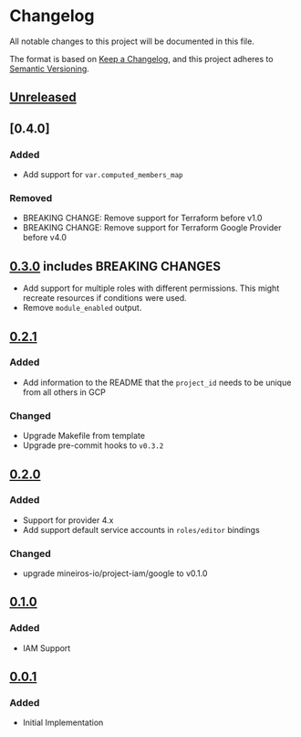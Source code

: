# Changelog

All notable changes to this project will be documented in this file.

The format is based on [Keep a Changelog](https://keepachangelog.com/en/1.0.0/),
and this project adheres to [Semantic Versioning](https://semver.org/spec/v2.0.0.html).

## [Unreleased]

## [0.4.0]

### Added

 - Add support for `var.computed_members_map`

### Removed

 - BREAKING CHANGE: Remove support for Terraform before v1.0
 - BREAKING CHANGE: Remove support for Terraform Google Provider before v4.0

## [0.3.0] includes BREAKING CHANGES

- Add support for multiple roles with different permissions.
  This might recreate resources if conditions were used.
- Remove `module_enabled` output.

## [0.2.1]

### Added

- Add information to the README that the `project_id` needs to be unique from all others in GCP

### Changed

- Upgrade Makefile from template
- Upgrade pre-commit hooks to `v0.3.2`

## [0.2.0]

### Added

- Support for provider 4.x
- Add support default service accounts in `roles/editor` bindings

### Changed

- upgrade mineiros-io/project-iam/google to v0.1.0

## [0.1.0]

### Added

- IAM Support

## [0.0.1]

### Added

- Initial Implementation

[unreleased]: https://github.com/mineiros-io/terraform-google-project/compare/v0.4.0...HEAD
[0.3.0]: https://github.com/mineiros-io/terraform-google-project/compare/v0.3.0...v0.4.0
[0.3.0]: https://github.com/mineiros-io/terraform-google-project/compare/v0.2.1...v0.3.0
[0.2.1]: https://github.com/mineiros-io/terraform-google-project/compare/v0.2.0...v0.2.1
[0.2.0]: https://github.com/mineiros-io/terraform-google-project/compare/v0.1.0...v0.2.0
[0.1.0]: https://github.com/mineiros-io/terraform-google-project/compare/v0.0.1...v0.1.0
[0.0.1]: https://github.com/mineiros-io/terraform-google-project/releases/tag/v0.0.1
